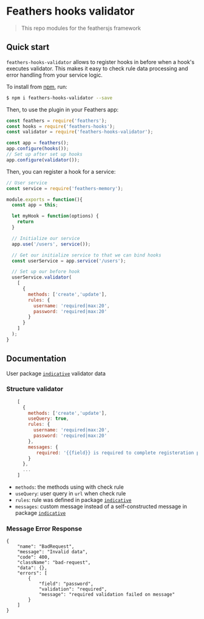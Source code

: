 # Feathers hooks validator

> This repo modules for the feathersjs framework

## Quick start

`feathers-hooks-validator` allows to register hooks  in before when a hook's executes validator.  This makes it easy to check rule data processing and error handling from your service logic.

To install from [npm](https://www.npmjs.com/package/feathers-hooks-validator), run:

```bash
$ npm i feathers-hooks-validator --save
```

Then, to use the plugin in your Feathers app:

```javascript
const feathers = require('feathers');
const hooks = require('feathers-hooks');
const validator = require('feathers-hooks-validator');

const app = feathers();
app.configure(hooks());
// Set up after set up hooks
app.configure(validator());
```

Then, you can register a hook for a service:

```javascript
// User service
const service = require('feathers-memory');

module.exports = function(){
  const app = this;

  let myHook = function(options) {
    return 
  }

  // Initialize our service
  app.use('/users', service());

  // Get our initialize service to that we can bind hooks
  const userService = app.service('/users');

  // Set up our before hook
  userService.validator(
    [
      {
        methods: ['create','update'],
        rules: {
          username: 'required|max:20',
          password: 'required|max:20'
        }
      }
    ]
  );
}
```

## Documentation

User package [`indicative`](https://github.com/poppinss/indicative) validator data

### Structure validator

```javascript
    [
      {
        methods: ['create','update'],
        useQuery: true,
        rules: {
          username: 'required|max:20',
          password: 'required|max:20'
        },
        messages: {
           required: '{{field}} is required to complete registeration process'
        }
      },
      ...
    ]
```
- `methods`: the methods using with check rule
- `useQuery`: user query in `url` when check rule
- `rules`: rule was defined in package [`indicative`](https://github.com/poppinss/indicative)
- `messages`: custom message instead of a self-constructed message in package [`indicative`](https://github.com/poppinss/indicative)

### Message Error Response

```
{
    "name": "BadRequest",
    "message": "Invalid data",
    "code": 400,
    "className": "bad-request",
    "data": {},
    "errors": [
        {
            "field": "password",
            "validation": "required",
            "message": "required validation failed on message"
        }
    ]
}
```

